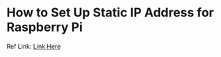 # How to Set Up Static IP Address for Raspberry Pi

Ref Link: [Link Here](https://phoenixnap.com/kb/raspberry-pi-static-ip)
